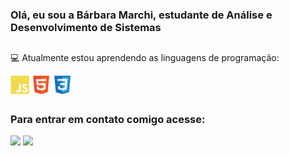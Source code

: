 ### Olá, eu sou a Bárbara Marchi, estudante de Análise e Desenvolvimento de Sistemas

##

💻 Atualmente estou aprendendo as linguagens de programação:
<div style="display: inline_block"<br>
 <img align="center" alt="Rafa-Js" altura="20" largura="10" src="https://raw.githubusercontent.com/devicons/devicon/master/icons/javascript/javascript-plain.svg" height= "30"; width= "30">
 <img align="center" alt="Rafa-HTML" altura="20" largura="10" src="https://raw.githubusercontent.com/devicons/devicon/master/icons/html5/html5-original.svg" height= "30"; width= "30">
 <img align="center" alt="Rafa-CSS" altura="20" largura="10" src="https://raw.githubusercontent.com/devicons/devicon/master/icons/css3/css3-original.svg" height= "30"; width= "30">
</div>

##

### Para entrar em contato comigo acesse:

<div>
  <a href = "mailto:barbara.rmarchi@gmail.com"><img src="https://img.shields.io/badge/-Gmail-%23333?style=for-the-badge&logo=gmail&logoColor=red" target="_blank"></a>
  <a href="https://www.linkedin.com/in/barbara-marchi-desenvolvedora/" target="_blank"><img src="https://img.shields.io/badge/-LinkedIn-%230077B5?style=for-the-badge&logo=linkedin&logoColor=white" target="_blank"></a>
</div>
